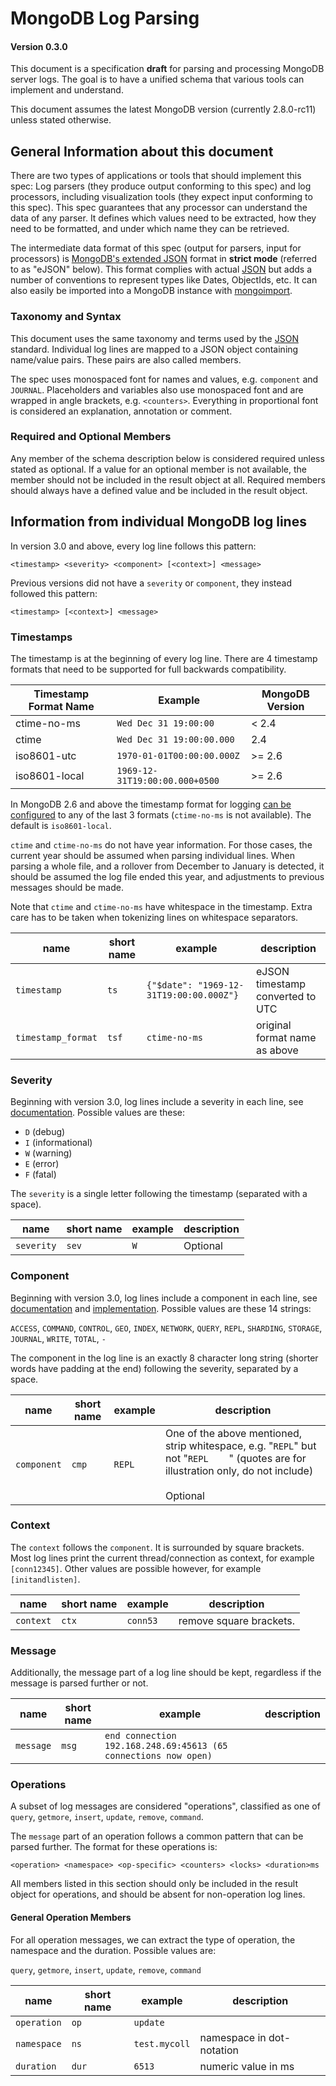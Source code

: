 # MongoDB Log Parsing
#### Version 0.3.0

This document is a specification **draft** for parsing and processing MongoDB server logs. The goal is to have a unified schema that various tools can implement and understand.

This document assumes the latest MongoDB version (currently 2.8.0-rc11) unless stated otherwise. 

## General Information about this document

There are two types of applications or tools that should implement this spec: Log parsers (they produce output conforming to this spec) and log processors, including visualization tools (they expect input conforming to this spec). This spec guarantees that any processor can understand the data of any parser. It defines which values need to be extracted, how they need to be formatted, and under which name they can be retrieved.

The intermediate data format of this spec (output for parsers, input for processors) is [MongoDB's extended JSON](http://docs.mongodb.org/manual/reference/mongodb-extended-json/) format in **strict mode** (referred to as "eJSON" below). This format complies with actual [JSON](http://json.org/) but adds a number of conventions to represent types like Dates, ObjectIds, etc. It can also easily be imported into a MongoDB instance with [mongoimport](http://docs.mongodb.org/manual/reference/program/mongoimport/#bin.mongoimport).

### Taxonomy and Syntax

This document uses the same taxonomy and terms used by the [JSON](http://json.org/) standard. Individual log lines are mapped to a JSON object containing name/value pairs. These pairs are also called members.

The spec uses monospaced font for names and values, e.g. `component` and `JOURNAL`. Placeholders and variables also use monospaced font and are wrapped in angle brackets, e.g. `<counters>`. Everything in proportional font is considered an explanation, annotation or comment.

### Required and Optional Members

Any member of the schema description below is considered required unless stated as optional. If a value for an optional member is not available, the member should not be included in the result object at all. Required members should always have a defined value and be included in the result object.


## Information from individual MongoDB log lines

In version 3.0 and above, every log line follows this pattern: 

```
<timestamp> <severity> <component> [<context>] <message>
```

Previous versions did not have a `severity` or `component`, they instead followed this pattern:

```
<timestamp> [<context>] <message>
```

### Timestamps

The timestamp is at the beginning of every log line. There are 4 timestamp formats that need to be supported for full backwards compatibility. 

| Timestamp Format Name | Example                        | MongoDB Version |
|-----------------------|--------------------------------|-----------------|
| ctime-no-ms           | `Wed Dec 31 19:00:00`          | < 2.4           |
| ctime                 | `Wed Dec 31 19:00:00.000`      | 2.4             |
| iso8601-utc           | `1970-01-01T00:00:00.000Z`     | >= 2.6          |
| iso8601-local         | `1969-12-31T19:00:00.000+0500` | >= 2.6          |

In MongoDB 2.6 and above the timestamp format for logging [can be configured](http://docs.mongodb.org/master/reference/configuration-options/#systemLog.timeStampFormat) to any of the last 3 formats (`ctime-no-ms` is not available). The default is `iso8601-local`.

`ctime` and `ctime-no-ms` do not have year information. For those cases, the current year should be assumed when parsing individual lines. When parsing a whole file, and a rollover from December to January is detected, it should be assumed the log file ended this year, and adjustments to previous messages should be made.

Note that `ctime` and `ctime-no-ms` have whitespace in the timestamp. Extra care has to be taken when tokenizing lines on whitespace separators.

| name                 | short name   | example                                  | description                       |
|----------------------|--------------|------------------------------------------|-----------------------------------|
| `timestamp`          | `ts`         | `{"$date": "1969-12-31T19:00:00.000Z"}`  | eJSON timestamp converted to UTC  |
| `timestamp_format`   | `tsf`        | `ctime-no-ms`                            | original format name as above     |
                              

### Severity

Beginning with version 3.0, log lines include a severity in each line, see [documentation](http://docs.mongodb.org/master/reference/log-messages/). Possible values are these: 

- `D` (debug)
- `I` (informational)
- `W` (warning)
- `E` (error)
- `F` (fatal)

The `severity` is a single letter following the timestamp (separated with a space). 

| name                 | short name   | example                                  | description                       |
|----------------------|--------------|------------------------------------------|-----------------------------------|
| `severity`          | `sev`         | `W`                                      | Optional                          |


### Component

Beginning with version 3.0, log lines include a component in each line, see [documentation](http://docs.mongodb.org/master/reference/log-messages/#components) and [implementation](https://github.com/mongodb/mongo/blob/master/src/mongo/logger/log_component.cpp#L138-L151). Possible values are these 14 strings: 

`ACCESS`, `COMMAND`, `CONTROL`, `GEO`, `INDEX`, `NETWORK`, `QUERY`, `REPL`, `SHARDING`, `STORAGE`, `JOURNAL`, `WRITE`, `TOTAL`, `-`

The component in the log line is an exactly 8 character long string (shorter words have padding at the end) following the severity, separated by a space.

| name                 | short name   | example                                  | description                       |
|----------------------|--------------|------------------------------------------|-----------------------------------|
| `component`          | `cmp`         | `REPL`                                  | One of the above mentioned, strip whitespace, e.g. "`REPL`" but not "`REPL    `" (quotes are for illustration only, do not include)<br><br>Optional                   |


### Context

The `context` follows the `component`. It is surrounded by square brackets. Most log lines print the current thread/connection as context, for example `[conn12345]`. Other values are possible however, for example `[initandlisten]`.

| name                 | short name   | example                                  | description                       |
|----------------------|--------------|------------------------------------------|-----------------------------------|
| `context`            | `ctx`        | `conn53`                                 | remove square brackets.           |


### Message

Additionally, the message part of a log line should be kept, regardless if the message is parsed further or not.

| name                 | short name   | example                                  | description                       |
|----------------------|--------------|------------------------------------------|-----------------------------------|
| `message`            | `msg`        | `end connection 192.168.248.69:45613 (65 connections now open)`  |           |


### Operations

A subset of log messages are considered "operations", classified as one of `query`, `getmore`, `insert`, `update`, `remove`, `command`. 

The `message` part of an operation follows a common pattern that can be parsed further. The format for these operations is:

```
<operation> <namespace> <op-specific> <counters> <locks> <duration>ms
```

All members listed in this section should only be included in the result object for operations, and should be absent for non-operation log lines.

#### General Operation Members

For all operation messages, we can extract the type of operation, the namespace and the duration. Possible values are:

`query`, `getmore`, `insert`, `update`, `remove`, `command`

| name                 | short name   | example                                  | description                       |
|----------------------|--------------|------------------------------------------|-----------------------------------|
| `operation`          | `op`         | `update`                                 |                                   |
| `namespace`          | `ns`         | `test.mycoll`                            | namespace in dot-notation         |
| `duration`           | `dur`         | `6513`                                  | numeric value in ms               |

